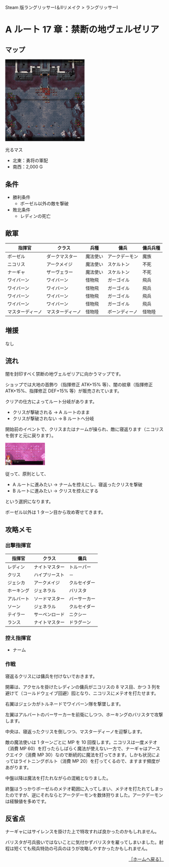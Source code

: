 Steam 版ラングリッサーⅠ＆Ⅱリメイク > ラングリッサーⅠ

# A ルート 17 章：禁断の地ヴェルゼリア

## マップ

<div>
  <img src="../images/Chapter17A/Map17A.jpg" width="50%">
</div>

光るマス
- 北東：勇将の軍配
- 南西：2,000 G

## 条件

- 勝利条件
    - ボーゼル以外の敵を撃破
- 敗北条件
    - レディンの死亡

## 敵軍

|指揮官|クラス|兵種|傭兵|傭兵兵種|
|---|---|---|---|---|
|ボーゼル|ダークマスター|魔法使い|アークデーモン|魔族|
|ニコリス|アークメイジ|魔法使い|スケルトン|不死|
|ナーギャ|ザーヴェラー|魔法使い|スケルトン|不死|
|ワイバーン|ワイバーン|怪物飛|ガーゴイル|飛兵|
|ワイバーン|ワイバーン|怪物飛|ガーゴイル|飛兵|
|ワイバーン|ワイバーン|怪物飛|ガーゴイル|飛兵|
|ワイバーン|ワイバーン|怪物飛|ガーゴイル|飛兵|
|マスターディーノ|マスターディーノ|怪物陸|ボーンディーノ|怪物陸|

## 増援

なし

## 流れ

闇を封印すべく禁断の地ヴェルゼリアに向かうマップです。

ショップでは大地の首飾り（指揮修正 ATK+15% 等）、闇の紋章（指揮修正 ATK+15%、指揮修正 DEF+15% 等）が販売されています。

クリアの仕方によってルート分岐があります。
- クリスが撃破される → A ルートのまま
- クリスが撃破されない → B ルートへ分岐

開始前のイベントで、クリスまたはナームが操られ、敵に寝返ります（ニコリスを倒すと元に戻ります）。
<div>
  <img src="../images/Chapter17A/Betray.jpg" width="25%">
</div>

従って、原則として、
- A ルートに進みたい → ナームを控えにし、寝返ったクリスを撃破
- B ルートに進みたい → クリスを控えにする

という選択になります。

ボーゼル以外は 1 ターン目から攻め寄せてきます。

## 攻略メモ

### 出撃指揮官

|指揮官|クラス|傭兵|
|---|---|---|
|レディン|ナイトマスター|トルーパー|
|クリス|ハイプリースト|－|
|ジェシカ|アークメイジ|クルセイダー|
|ホーキング|ジェネラル|バリスタ|
|アルバート|ソードマスター|バーサーカー|
|ソーン|ジェネラル|クルセイダー|
|テイラー|サーペンロード|ニクシー|
|ランス|ナイトマスター|ドラグーン|

### 控え指揮官

- ナーム

### 作戦

寝返るクリスには傭兵を付けないでおきます。

開幕は、アクセルを掛けたレディンの傭兵がニコリスの 8 マス目、かつ 3 列を避けて（コールドウェイブ回避）囮となり、ニコリスにメテオを打たせます。

右翼はジェシカがトルネードでワイバーン隊を撃墜します。

左翼はアルバートのバーサーカーを前衛にしつつ、ホーキングのバリスタで攻撃します。

中央は、寝返ったクリスを倒しつつ、マスターディーノを迎撃します。

敵の魔法使いは 1 ターンごとに MP を 10 回復します。ニコリスは一度メテオ（消費 MP 60）を打ったらしばらく魔法が使えない一方で、ナーギャはアースクエイク（消費 MP 30）なので断続的に魔法を打ってきます。しかも状況によってはライトニングボルト（消費 MP 20）を打ってくるので、ますます頻度があがります。

中盤以降は魔法を打たれながらの混戦となりました。

終盤はうっかりボーゼルのメテオ範囲に入ってしまい、メテオを打たれてしまったのですが、逆にそれならとアークデーモンを数体狩りました。アークデーモンは経験値を多めです。

## 反省点

ナーギャにはサイレンスを掛けた上で特攻すれば良かったのかもしれません。

バリスタが弓兵扱いではないことに気付かずバリスタを雇ってしまいました。射程は短くても飛兵特効の弓兵のほうが攻略しやすかったかもしれません。

<div align="right">
  <a href="../README.md">［ホームへ戻る］</a>
</div>
